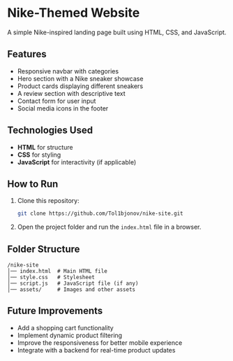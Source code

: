# Nike-Themed Website

A simple Nike-inspired landing page built using HTML, CSS, and JavaScript.

## Features
- Responsive navbar with categories
- Hero section with a Nike sneaker showcase
- Product cards displaying different sneakers
- A review section with descriptive text
- Contact form for user input
- Social media icons in the footer

## Technologies Used
- **HTML** for structure
- **CSS** for styling
- **JavaScript** for interactivity (if applicable)

## How to Run
1. Clone this repository:
   ```sh
   git clone https://github.com/Tol1bjonov/nike-site.git
   ```
2. Open the project folder and run the `index.html` file in a browser.

## Folder Structure
```
/nike-site
│── index.html  # Main HTML file
│── style.css   # Stylesheet
│── script.js   # JavaScript file (if any)
│── assets/     # Images and other assets
```

## Future Improvements
- Add a shopping cart functionality
- Implement dynamic product filtering
- Improve the responsiveness for better mobile experience
- Integrate with a backend for real-time product updates
